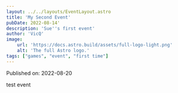 ```yaml
---
layout: ../../layouts/EventLayout.astro
title: 'My Second Event'
pubDate: 2022-08-14'
description: 'Sue''s first event'
author: 'VicQ'
image:
    url: 'https://docs.astro.build/assets/full-logo-light.png'
    alt: 'The full Astro logo.'
tags: ["games", "event", "first time"]
---
```


Published on: 2022-08-20

test event